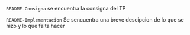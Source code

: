 `README-Consigna` se encuentra la consigna del TP

`README-Implementacion` Se sencuentra una breve descipcion de lo que se hizo y lo que falta hacer